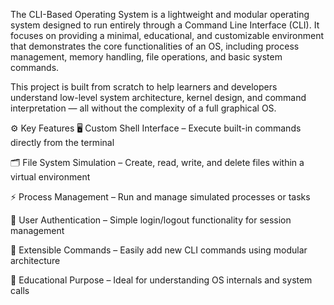 The CLI-Based Operating System is a lightweight and modular operating system designed to run entirely through a Command Line Interface (CLI). It focuses on providing a minimal, educational, and customizable environment that demonstrates the core functionalities of an OS, including process management, memory handling, file operations, and basic system commands.

This project is built from scratch to help learners and developers understand low-level system architecture, kernel design, and command interpretation — all without the complexity of a full graphical OS.

⚙️ Key Features
🖥️ Custom Shell Interface – Execute built-in commands directly from the terminal

🗂️ File System Simulation – Create, read, write, and delete files within a virtual environment

⚡ Process Management – Run and manage simulated processes or tasks

🔐 User Authentication – Simple login/logout functionality for session management

🧩 Extensible Commands – Easily add new CLI commands using modular architecture

🧠 Educational Purpose – Ideal for understanding OS internals and system calls
